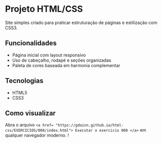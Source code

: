 # Projeto HTML/CSS

Site simples criado para praticar estruturação de páginas e estilização com CSS3.

## Funcionalidades
- Página inicial com layout responsivo
- Uso de cabeçalho, rodapé e seções organizadas
- Paleta de cores baseada em harmonia complementar

## Tecnologias
- HTML5
- CSS3

## Como visualizar
Abra o arquivo `<a href= "https://gdainn.github.io/html-css/EXERCICIOS/008/index.html"> Executar o exercicio 008 </a>` em qualquer navegador moderno.
!




